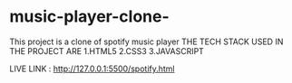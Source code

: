 # music-player-clone-
This project is a clone of spotify music player 
THE TECH STACK USED IN THE PROJECT ARE 
1.HTML5
2.CSS3
3.JAVASCRIPT

LIVE LINK : http://127.0.0.1:5500/spotify.html
